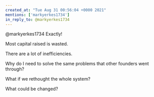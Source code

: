 ```yaml
---
created_at: "Tue Aug 31 00:56:04 +0000 2021"
mentions: ['markyerkes1734']
in_reply_to: @markyerkes1734
---
```


@markyerkes1734 Exactly!

Most capital raised is wasted.

There are a lot of inefficiencies.

Why do I need to solve the same problems that other founders went through?

What if we rethought the whole system?

What could be changed?